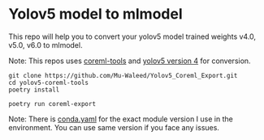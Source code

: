 # Yolov5 model to mlmodel

This repo will help you to convert your yolov5 model trained weights v4.0, v5.0, v6.0 to mlmodel.

Note: This repos uses [coreml-tools](https://github.com/dbsystel/yolov5-coreml-tools) and [yolov5 version 4](https://github.com/ultralytics/yolov5/tree/v4.0) for conversion.

```
git clone https://github.com/Mu-Waleed/Yolov5_Coreml_Export.git
cd yolov5-coreml-tools
poetry install
```

```
poetry run coreml-export
```
Note: There is [conda.yaml](https://github.com/Mu-Waleed/Yolov5_Coreml_Export/blob/main/conda.yaml) for the exact module version I use in the environment. You can use same version if you face any issues.
